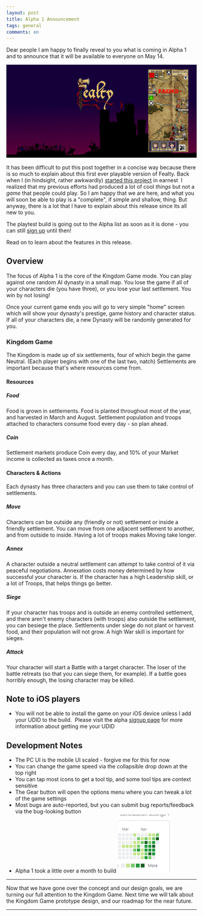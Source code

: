 ```yaml
---
layout: post
title: Alpha 1 Announcement
tags: general
comments: on
---
```


Dear people I am happy to finally reveal to you what is coming in Alpha 1 and to announce that it will be available to everyone on May 14.

![alpha 1 banner](/public/images/posts/fealty-web-banner-gameinset.png)
<!--more-->
It has been difficult to put this post together in a concise way because there is so much to explain about this first ever playable version of Fealty. Back when I (in hindsight, rather awkwardly) [started this project](https://fealtygame.com/2019/02/15/fealty2-announcement.html) in earnest  I realized that my previous efforts had produced a lot of cool *things* but not a *game* that people could play. So I am happy that we are here, and what you will soon be able to play is a "complete", if simple and shallow, thing. But anyway, there is a lot that I have to explain about this release since its all new to you.

The playtest build is going out to the Alpha list as soon as it is done - you can still <a href="http://eepurl.com/go8jWf">sign up</a> until then!

Read on to learn about the features in this release.

## Overview

The focus of Alpha 1 is the core of the Kingdom Game mode. You can play against one random AI dynasty in a small map. You lose the game if all of your characters die (you have three), or you lose your last settlement. You win by not losing!

Once your current game ends you will go to very simple "home" screen which will show your dynasty's prestige, game history and character status. If all of your characters die, a new Dynasty will be randomly generated for you.

### Kingdom Game

The Kingdom is made up of six settlements, four of which begin the game Neutral. (Each player begins with one of the last two, natch) Settlements are important because that's where resources come from.

#### Resources

##### Food

Food is grown in settlements. Food is planted throughout most of the year, and harvested in March and August. Settlement population and troops attached to characters consume food every day - so plan ahead.

##### Coin

Settlement markets produce Coin every day, and 10% of your Market income is collected as taxes once a month.

#### Characters & Actions

Each dynasty has three characters and you can use them to take control of settlements.

##### Move

Characters can be outside any (friendly or not) settlement or inside a friendly settlement. You can move from one adjacent settlement to another, and from outside to inside. Having a lot of troops makes Moving take longer.

##### Annex

A character outside a neutral settlement can attempt to take control of it via peaceful negotiations. Annexation costs money determined by how successful your character is. If the character has a high Leadership skill, or a lot of Troops, that helps things go better.

##### Siege

If your character has troops and is outside an enemy controlled settlement, and there aren't enemy characters (with troops) also outside the settlement, you can besiege the place. Settlements under siege do not plant or harvest food, and their population will not grow. A high War skill is important for sieges.

##### Attack

Your character will start a Battle with a target character. The loser of the battle retreats (so that you can siege them, for example). If a battle goes horribly enough, the losing character may be killed.

## Note to iOS players

* You will not be able to install the game on your iOS device unless I add your UDID to the build.  Please visit the alpha [signup page](https://fealtygame.us7.list-manage.com/subscribe?u=fbbddb2990b2fab3d0435a825&id=2a879c8832) for more information about getting me your UDID

## Development Notes

* The PC UI is the mobile UI scaled - forgive me for this for now
* You can change the game speed via the collapsible drop down at the top right
* You can tap most icons to get a tool tip, and some tool tips are context sensitive
* The Gear button will open the options menu where you can tweak a lot of the game settings
* Most bugs are auto-reported, but you can submit bug reports/feedback via the bug-looking button
* Alpha 1 took a little over a month to build ![github commit history](/public/images/posts/alpha-1-commit_history.PNG)

---

Now that we have gone over the concept and our design goals, we are turning our full attention to the Kingdom Game. Next time we will talk about the Kingdom Game prototype design, and our roadmap for the near future.

---

[alpha-splash]: /public/images/posts/alpha-splash.png
